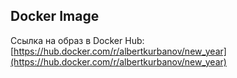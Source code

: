 ## Docker Image

Ссылка на образ в Docker Hub: [https://hub.docker.com/r/albertkurbanov/new_year](https://hub.docker.com/r/albertkurbanov/new_year)